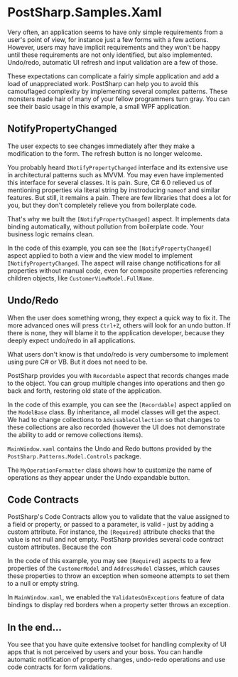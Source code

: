 # PostSharp.Samples.Xaml

Very often, an application seems to have only simple requirements from a user's point of view, for instance just a few forms with a few actions.
However, users may have implicit requirements and they won't be happy until these requirements are not only identified, but also implemented.
Undo/redo, automatic UI refresh and input validation are a few of those.

These expectations can complicate a fairly simple application and add a load of unappreciated work. PostSharp can help you to avoid this camouflaged complexity by
implementing several complex patterns. These monsters made hair of many of your fellow programmers turn gray. You can see their basic usage in this example,
 a small WPF application.

NotifyPropertyChanged
---------------------

The user expects to see changes immediately after they make a modification to the form. The refresh button is no longer welcome.

You probably heard `INotifyPropertyChanged` interface and its extensive use in architectural patterns such as MVVM. You may even have implemented this interface
for several classes. It is pain. Sure, C# 6.0 relieved us of mentioning properties via literal string by instroducing `nameof` and similar features. 
But still, it remains a pain. There are few libraries that does a lot for you, but they don't completely relieve you from boilerplate code.

That's why we built the `[NotifyPropertyChanged]` aspect. It implements data binding automatically, without pollution from boilerplate code.
 Your business logic remains clean. 

In the code of this example, you can see the `[NotifyPropertyChanged]` aspect applied to both a view and the view model to implement `INotifyPropertyChanged`. The 
aspect will raise change notifications for all properties without manual code, even for composite properties referencing children objects, like 
`CustomerViewModel.FullName`.


Undo/Redo
---------

When the user does something wrong, they expect a quick way to fix it. 
The more advanced ones will press `Ctrl+Z`, others will look for an undo button. If there is none, they will blame it to the application
developer, because they deeply expect undo/redo in all applications.

What users don't know is that undo/redo is very cumbersome to implement using pure C# or VB. But it does not need to be.

PostSharp provides you with `Recordable` aspect that records changes made to the object. You can group multiple changes into operations and
then go back and forth, restoring old state of the application.

In the code of this example, you can see the `[Recordable]` aspect applied on the `ModelBase` class. By inheritance, all model classes will get the aspect. 
We had to change collections to `AdvisableCollection` so that changes to these collections are also recorded 
(however the UI does not demonstrate the ability to add or remove collections items).

`MainWindow.xaml` contains the Undo and Redo buttons provided by the `PostSharp.Patterns.Model.Controls` package.

The `MyOperationFormatter` class shows how to customize the name of operations as they appear under the Undo expandable button.  


Code Contracts
--------------

PostSharp's Code Contracts allow you to validate that the value assigned to a field or property, or passed to a parameter, is valid - just
by adding a custom attribute.  For instance,
the `[Required]` attribute checks that the value is not null and not empty. PostSharp provides several code contract custom attributes. 
Because the con

In the code of this example, you may see `[Required]` aspects to a few properties of the `CustomerModel` and `AddressModel` classes, which causes these properties
to throw an exception when someone attempts to set them to a null or empty string.

In `MainWindow.xaml`, we enabled the `ValidatesOnExceptions` feature of data bindings to display red borders when a property setter throws an exception.


In the end...
--------------

You see that you have quite extensive toolset for handling complexity of UI apps that is not perceived by users and your boss. 
You can handle automatic notification of property changes, undo-redo operations and use code contracts for form validations. 

